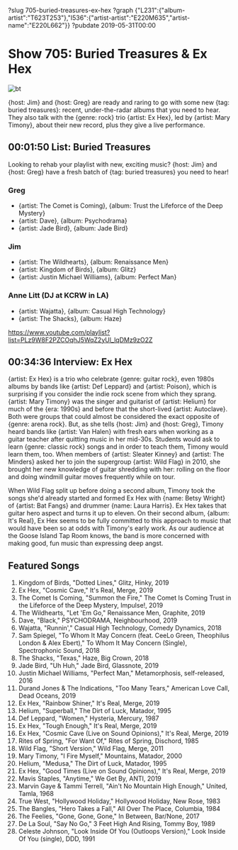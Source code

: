 ?slug 705-buried-treasures-ex-hex
?graph {"L231":{"album-artist":"T623T253"},"I536":{"artist-artist":"E220M635","artist-name":"E220L662"}}
?pubdate 2019-05-31T00:00

# Show 705: Buried Treasures & Ex Hex

![bt](//static.soundopinions.org/images/2019/record_4.jpg)

{host: Jim} and {host: Greg} are ready and raring to go with some new {tag: buried treasures}: recent, under-the-radar albums that you need to hear. They also talk with the {genre: rock} trio {artist: Ex Hex}, led by {artist: Mary Timony}, about their new record, plus they give a live performance.


## 00:01:50 List: Buried Treasures
Looking to rehab your playlist with new, exciting music? {host: Jim} and {host: Greg} have a fresh batch of {tag: buried treasures} you need to hear!


### Greg
- {artist: The Comet is Coming}, {album: Trust the Lifeforce of the Deep Mystery}
- {artist: Dave}, {album: Psychodrama}
- {artist: Jade Bird}, {album: Jade Bird}

### Jim
- {artist: The Wildhearts}, {album: Renaissance Men}
- {artist: Kingdom of Birds}, {album: Glitz}
- {artist: Justin Michael Williams}, {album: Perfect Man}

### Anne Litt (DJ at KCRW in LA)
- {artist: Wajatta}, {album: Casual High Technology}
- {artist: The Shacks}, {album: Haze}

https://www.youtube.com/playlist?list=PLz9W8F2PZCOqhJ5WqZ2yUl_lqDMz9zO2Z

## 00:34:36 Interview: Ex Hex
{artist: Ex Hex} is a trio who celebrate {genre: guitar rock}, even 1980s albums by bands like {artist: Def Leppard} and {artist: Poison}, which is surprising if you consider the indie rock scene from which they sprang. {artist: Mary Timony} was the singer and guitarist of {artist: Helium} for much of the {era: 1990s} and before that the short-lived {artist: Autoclave}. Both were groups that could almost be considered the exact opposite of {genre: arena rock}. But, as she tells {host: Jim} and {host: Greg}, Timony heard bands like {artist: Van Halen} with fresh ears when working as a guitar teacher after quitting music in her mid-30s. Students would ask to learn {genre: classic rock} songs and in order to teach them, Timony would learn them, too. When members of {artist: Sleater Kinney} and {artist: The Minders} asked her to join the supergroup {artist: Wild Flag} in 2010, she brought her new knowledge of guitar shredding with her: rolling on the floor and doing windmill guitar moves frequently while on tour. 

When Wild Flag split up before doing a second album, Timony took the songs she'd already started and formed Ex Hex with {name: Betsy Wright} of {artist: Bat Fangs} and drummer {name: Laura Harris}. Ex Hex takes that guitar hero aspect and turns it up to eleven. On their second album, {album: It's Real}, Ex Hex seems to be fully committed to this approach to music that would have been so at odds with Timony's early work. As our audience at the Goose Island Tap Room knows, the band is more concerned with making good, fun music than expressing deep angst. 



## Featured Songs

1. Kingdom of Birds, "Dotted Lines," Glitz, Hinky, 2019
1. Ex Hex, "Cosmic Cave," It's Real, Merge, 2019
1. The Comet Is Coming, "Summon the Fire," The Comet Is Coming Trust in the Lifeforce of the Deep Mystery, Impulse!, 2019
1. The Wildhearts, "Let 'Em Go," Renaissance Men, Graphite, 2019
1. Dave, "Black," PSYCHODRAMA, Neighbourhood, 2019
1. Wajatta, "Runnin'," Casual High Technology, Comedy Dynamics, 2018
1. Sam Spiegel, "To Whom It May Concern (feat. CeeLo Green, Theophilus London & Alex Ebert)," To Whom It May Concern (Single), Spectrophonic Sound, 2018
1. The Shacks, "Texas," Haze, Big Crown, 2018
1. Jade Bird, "Uh Huh," Jade Bird, Glassnote, 2019
1. Justin Michael Williams, "Perfect Man," Metamorphosis, self-released, 2016
1. Durand Jones & The Indications, "Too Many Tears," American Love Call, Dead Oceans, 2019
1. Ex Hex, "Rainbow Shiner," It's Real, Merge, 2019
1. Helium, "Superball," The Dirt of Luck, Matador, 1995
1. Def Leppard, "Women," Hysteria, Mercury, 1987
1. Ex Hex, "Tough Enough," It's Real, Merge, 2019
1. Ex Hex, "Cosmic Cave (Live on Sound Opinions)," It's Real, Merge, 2019
1. Rites of Spring, "For Want Of," Rites of Spring, Dischord, 1985
1. Wild Flag, "Short Version," Wild Flag, Merge, 2011
1. Mary Timony, "I Fire Myself," Mountains, Matador, 2000
1. Helium, "Medusa," The Dirt of Luck, Matador, 1995
1. Ex Hex, "Good Times (Live on Sound Opinions)," It's Real, Merge, 2019
1. Mavis Staples, "Anytime," We Get By, ANTI, 2019
1. Marvin Gaye & Tammi Terrell, "Ain't No Mountain High Enough," United, Tamla, 1968
1. True West, "Hollywood Holiday," Hollywood Holiday, New Rose, 1983
1. The Bangles, "Hero Takes a Fall," All Over The Place, Columbia, 1984
1. The Feelies, "Gone, Gone, Gone," In Between, Bar/None, 2017
1. De La Soul, "Say No Go," 3 Feet High And Rising, Tommy Boy, 1989
1. Celeste Johnson, "Look Inside Of You (Outloops Version)," Look Inside Of You (single), DDD, 1991